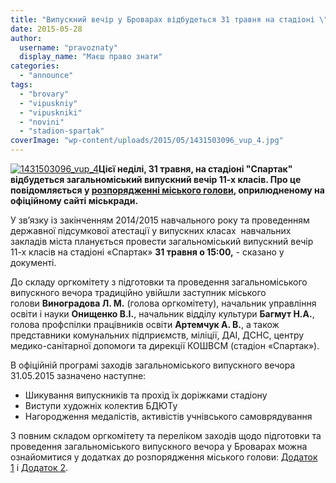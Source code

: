 ```yaml
---
title: "Випускний вечір у Броварах відбудеться 31 травня на стадіоні \"Спартак\""
date: 2015-05-28
author: 
  username: "pravoznaty"
  display_name: "Маєш право знати"
categories: 
  - "announce"
tags: 
  - "brovary"
  - "vipuskniy"
  - "vipuskniki"
  - "novini"
  - "stadion-spartak"
coverImage: "wp-content/uploads/2015/05/1431503096_vup_4.jpg"
---
```


[![1431503096_vup_4](https://mpz.brovary.org/wp-content/uploads/2015/05/1431503096_vup_4.jpg)](https://mpz.brovary.org/wp-content/uploads/2015/05/1431503096_vup_4.jpg)**Цієї неділі, 31 травня, на стадіоні "Спартак" відбудеться загальноміський випускний вечір 11-х класів. Про це повідомляється у [розпорядженні міського голови](https://brovary-rada.gov.ua/rozporyadzhennya-m%D1%96skogo-golovi-v%D1%96d-18052015-%E2%84%9685-od-pro-provedennya-zagalnom%D1%96skogo-vipusknogo-vechor), оприлюдненому на офіційному сайті міськради.**

У зв’язку із закінченням 2014/2015 навчального року та проведенням державної підсумкової атестації у випускних класах  навчальних закладів міста планується провести загальноміський випускний вечір 11-х класів на стадіоні «Спартак» **31 травня о 15:00,** - сказано у документі.

До складу оргкомітету з підготовки та проведення загальноміського випускного вечора традиційно увійшли заступник міського голови **Виноградова Л. М.** (голова оргкомітету), начальник управління освіти і науки **Онищенко В.І.**, начальник відділу культури **Багмут Н.А.**, голова профспілки працівників освіти **Артемчук А. В.**, а також представники комунальних підприємств, міліції, ДАІ, ДСНС, центру медико-санітарної допомоги та дирекції КОШВСМ (стадіон «Спартак»).

В офіційній програмі заходів загальноміського випускного вечора 31.05.2015 зазначено наступне:

- Шикування випускників та прохід їх доріжками стадіону
- Виступи художніх колектив БДЮТу
- Нагородження медалістів, активістів учнівського самоврядування

З повним складом оргкомітету та переліком заходів щодо підготовки та проведення загальноміського випускного вечора у Броварах можна ознайомитися у додатках до розпорядження міського голови: [Додаток 1](https://onedrive.live.com/redir?resid=72571393d4771099!3278&authkey=!APRNAAo17bksty4&ithint=file%2cdoc) і [Додаток 2](https://onedrive.live.com/redir?resid=72571393d4771099!3279&authkey=!AP2A7Mt7kD6Ec9o&ithint=file%2cdoc).
